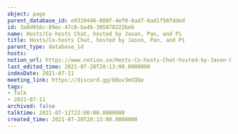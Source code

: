 ```yaml
---
object: page
parent_database_id: e9339446-880f-4ef0-8ad7-8ad1f507dded
id: 3a8d916c-89ec-47c8-ba4b-305878222beb
name: Hosts/Co-hosts Chat, hosted by Jason, Pan, and Pi
title: Hosts/Co-hosts Chat, hosted by Jason, Pan, and Pi
parent_type: database_id
hosts: 
notion_url: https://www.notion.so/Hosts-Co-hosts-Chat-hosted-by-Jason-Pan-and-Pi-3a8d916c89ec47c8ba4b305878222beb
last_edited_time: 2021-07-20T20:13:00.0000000
indexDate: 2021-07-11
meeting_link: https://discord.gg/bBuv3mCQQe
tags:
- Talk
- 2021-07-11
archived: false
talktime: 2021-07-11T22:00:00.0000000
created_time: 2021-07-20T20:13:00.0000000
---
```





